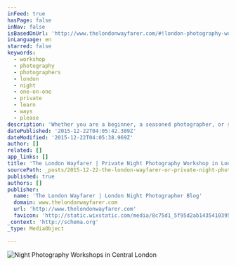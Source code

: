 ```yaml
---
inFeed: true
hasPage: false
inNav: false
isBasedOnUrl: 'http://www.thelondonwayfarer.com/#!london-photography-workshop/b31ma'
inLanguage: en
starred: false
keywords:
  - workshop
  - photography
  - photographers
  - london
  - night
  - one-on-one
  - private
  - learn
  - ways
  - please
description: 'Whether you are a beginner, a seasoned photographer, or somewhere in between, London Night Photographer, Mark Paulda offers private one-on-one night photography workshops in Central London. The workshops are tailored to your interests, and we will centre our attention in an area of London which you would most like to photograph.'
datePublished: '2015-12-22T04:05:42.389Z'
dateModified: '2015-12-22T04:05:38.969Z'
author: []
related: []
app_links: []
title: 'The London Wayfarer | Private Night Photography Workshop in London'
sourcePath: _posts/2015-12-22-the-london-wayfarer-or-private-night-photography-workshop-in.md
published: true
authors: []
publisher:
  name: 'The London Wayfarer | London Night Photographer Blog'
  domain: www.thelondonwayfarer.com
  url: 'http://www.thelondonwayfarer.com'
  favicon: 'http://static.wixstatic.com/media/8c75d1_5f95d2ab1435410395d50a77005d802b.png/v1/fill/w_16%2Ch_16%2Clg_1/8c75d1_5f95d2ab1435410395d50a77005d802b.png'
_context: 'http://schema.org'
_type: MediaObject

---
```

![Night Photography Workshops in Central London](https://s3-us-west-2.amazonaws.com/the-grid-img/p/593dee1e0bf70c18ea03575ea3ea90af7a7df554.jpg)